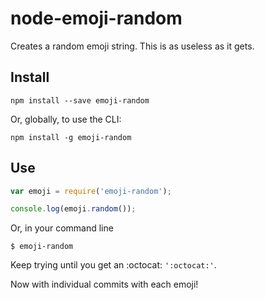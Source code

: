 node-emoji-random
=================

Creates a random emoji string. This is as useless as it gets.

## Install

```shell
npm install --save emoji-random
```

Or, globally, to use the CLI:

```shell
npm install -g emoji-random
```

## Use

```js
var emoji = require('emoji-random');

console.log(emoji.random());
```

Or, in your command line

```shell
$ emoji-random
```

Keep trying until you get an :octocat: `':octocat:'`.

Now with individual commits with each emoji!
